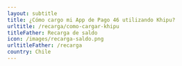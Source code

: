 ```yaml
---
layout: subtitle
title: ¿Cómo cargo mi App de Pago 46 utilizando Khipu?
urltitle: /recarga/como-cargar-khipu
titleFather: Recarga de saldo
icon: /images/recarga-saldo.png
urltitleFather: /recarga
country: Chile
---
```

